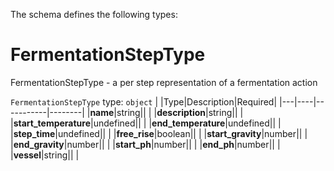 The schema defines the following types:

# FermentationStepType
FermentationStepType - a per step representation of a fermentation action
  
`FermentationStepType` type: `object`
|   |Type|Description|Required|
|---|----|-----------|--------|
|**name**|string|| |
|**description**|string|| |
|**start_temperature**|undefined|| |
|**end_temperature**|undefined|| |
|**step_time**|undefined|| |
|**free_rise**|boolean|| |
|**start_gravity**|number|| |
|**end_gravity**|number|| |
|**start_ph**|number|| |
|**end_ph**|number|| |
|**vessel**|string|| |
